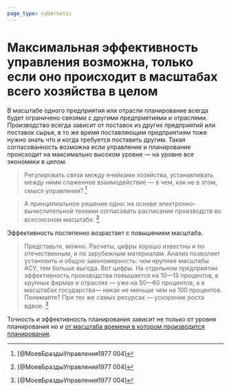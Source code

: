 ```yaml
---
page_type: cybernetic
---
```


# Максимальная эффективность управления возможна, только если оно происходит в масштабах всего хозяйства в целом

В масштабе одного предприятия или отрасли планирование всегда будет ограничено связями с другими предприятиями и отраслями. Производство всегда зависит от поставок из других предприятий или поставок сырья, в то же время поставляющим предприятиям тоже нужно знать что и когда требуется поставить другим. Такая согласованность возможна если управление и планирование происходит на максимально высоком уровне — на уровне все экономики в целом.

> Регулировать связи между ячейками хозяйства, устанавливать между ними слаженное взаимодействие — в чем, как не в этом, смысл управления? [^1]

> А принципиальное решение одно: на основе электронно-вычислительной техники согласовать расписание производств во всесоюзном масштабе. [^1]

Эффективность постепенно возрастает с повышением масштаба.

> Представьте, можно. Расчеты, цифры хорошо известны и по отечественным, и по зарубежным материалам. Анализ позволяет установить и общую закономерность: чем крупнее масштабы АСУ, тем больше выгода. Вот цифры. На отдельном предприятии эффективность производства повышается на 10—15 процентов, в крупных фирмах и отраслях — уже на 50—60 процентов, а в масштабах государства— никак не меньше чем на 100 процентов. Понимаете? При тех же самых ресурсах — ускорение роста вдвое. [^1]

Точность и эффективность планирования зависит не только от уровня планирования но и [от масштаба времени в котором производится планирование]([[20230129160949]]).

[^1]:  [@МоевБраздыУправления1977 004]
